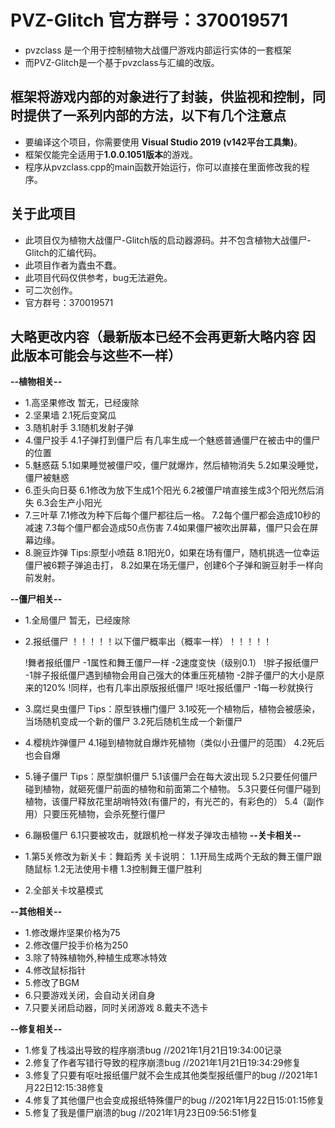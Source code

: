 # PVZ-Glitch 官方群号：370019571
* pvzclass 是一个用于控制植物大战僵尸游戏内部运行实体的一套框架
* 而PVZ-Glitch是一个基于pvzclass与汇编的改版。

## 框架将游戏内部的对象进行了封装，供监视和控制，同时提供了一系列内部的方法，以下有几个注意点

* 要编译这个项目，你需要使用 **Visual Studio 2019 (v142平台工具集)**。
* 框架仅能完全适用于**1.0.0.1051版本**的游戏。
* 程序从pvzclass.cpp的main函数开始运行，你可以直接在里面修改我的程序。

## 关于此项目

* 此项目仅为植物大战僵尸-Glitch版的启动器源码。并不包含植物大战僵尸-Glitch的汇编代码。
* 此项目作者为蠹虫不蠢。
* 此项目代码仅供参考，bug无法避免。
* 可二次创作。
* 官方群号：370019571

## 大略更改内容（最新版本已经不会再更新大略内容 因此版本可能会与这些不一样）
**--植物相关--**
* 1.高坚果修改
	暂无，已经废除
* 2.坚果墙
	2.1死后变窝瓜
* 3.随机射手
	3.1随机发射子弹
* 4.僵尸投手
	4.1子弹打到僵尸后 有几率生成一个魅惑普通僵尸在被击中的僵尸的位置
* 5.魅惑菇
	5.1如果睡觉被僵尸咬，僵尸就爆炸，然后植物消失
	5.2如果没睡觉，僵尸被魅惑
* 6.歪头向日葵
	6.1修改为放下生成1个阳光
	6.2被僵尸啃直接生成3个阳光然后消失
	6.3会生产小阳光
* 7.三叶草
	7.1修改为种下后每个僵尸都往后一格。
	7.2每个僵尸都会造成10秒的减速
	7.3每个僵尸都会造成50点伤害
	7.4如果僵尸被吹出屏幕，僵尸只会在屏幕边缘。
* 8.豌豆炸弹
	Tips:原型小喷菇
	8.1阳光0，如果在场有僵尸，随机挑选一位幸运僵尸被6颗子弹追击打，
	8.2如果在场无僵尸，创建6个子弹和豌豆射手一样向前发射。
	
**--僵尸相关--**
* 1.全局僵尸
	暂无，已经废除
* 2.报纸僵尸
		！！！！！以下僵尸概率出（概率一样）！！！！！
		
	!舞者报纸僵尸
		-1属性和舞王僵尸一样
		-2速度变快（级别0.1）
	!胖子报纸僵尸
		-1胖子报纸僵尸遇到植物会用自己强大的体重压死植物
		-2胖子僵尸的大小是原来的120%
	!同样，也有几率出原版报纸僵尸
	!呕吐报纸僵尸
		-1每一秒就换行
* 3.腐烂臭虫僵尸
	Tips：原型铁栅门僵尸
	3.1咬死一个植物后，植物会被感染，当场随机变成一个新的僵尸
	3.2死后随机生成一个新僵尸
* 4.樱桃炸弹僵尸
	4.1碰到植物就自爆炸死植物（类似小丑僵尸的范围）
	4.2死后也会自爆
* 5.锤子僵尸
	Tips：原型旗帜僵尸
	5.1该僵尸会在每大波出现
	5.2只要任何僵尸碰到植物，就砸死僵尸前面的植物和前面第二个植物。
	5.3只要任何僵尸碰到植物，该僵尸释放花里胡哨特效(有僵尸的，有光芒的，有彩色的）
	5.4（副作用）只要压死植物，会杀死整行僵尸
* 6.蹦极僵尸
	6.1只要被攻击，就跟机枪一样发子弹攻击植物
**--关卡相关--**
* 1.第5关修改为新关卡：舞蹈秀
	关卡说明：
	1.1开局生成两个无敌的舞王僵尸跟随鼠标
	1.2无法使用卡槽
	1.3控制舞王僵尸胜利
* 2.全部关卡坟墓模式
	
**--其他相关--**
* 1.修改爆炸坚果价格为75
* 2.修改僵尸投手价格为250
* 3.除了特殊植物外,种植生成寒冰特效
* 4.修改鼠标指针
* 5.修改了BGM
* 6.只要游戏关闭，会自动关闭自身
* 7.只要关闭启动器，同时关闭游戏
8.戴夫不选卡

**--修复相关--**
* 1.修复了栈溢出导致的程序崩溃bug //2021年1月21日19:34:00记录
* 2.修复了作者写错行导致的程序崩溃bug //2021年1月21日19:34:29修复
* 3.修复了只要有呕吐报纸僵尸就不会生成其他类型报纸僵尸的bug //2021年1月22日12:15:38修复
* 4.修复了其他僵尸也会变成报纸特殊僵尸的bug //2021年1月22日15:01:15修复
* 5.修复了我是僵尸崩溃的bug //2021年1月23日09:56:51修复
